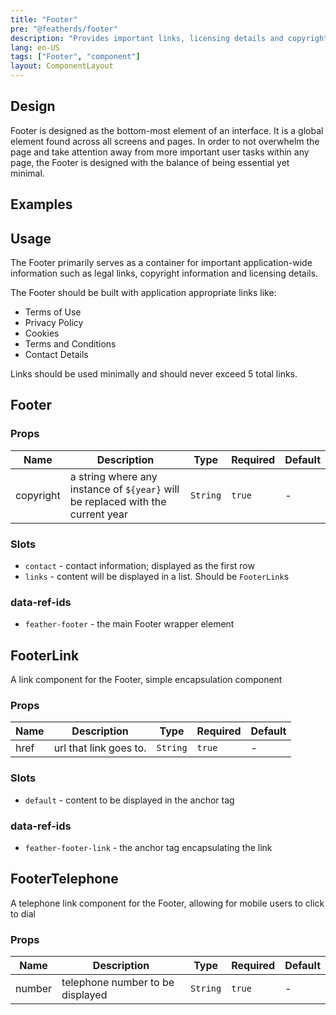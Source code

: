 ```yaml
---
title: "Footer"
pre: "@featherds/footer"
description: "Provides important links, licensing details and copyright information."
lang: en-US
tags: ["Footer", "component"]
layout: ComponentLayout
---
```


## Design

Footer is designed as the bottom-most element of an interface. It is a global element found across all screens and pages. In order to not overwhelm the page and take attention away from more important user tasks within any page, the Footer is designed with the balance of being essential yet minimal.

## Examples

<Footer-Examples />

## Usage

The Footer primarily serves as a container for important application-wide information such as legal links, copyright information and licensing details.

The Footer should be built with application appropriate links like:

* Terms of Use
* Privacy Policy
* Cookies
* Terms and Conditions
* Contact Details

Links should be used minimally and should never exceed 5 total links.

## Footer

### Props

| Name      | Description                                                                     | Type     | Required | Default |
| --------- | ------------------------------------------------------------------------------- | -------- | -------- | ------- |
| copyright | a string where any instance of `${year}` will be replaced with the current year | `String` | `true`   | -       |

### Slots

- `contact` - contact information; displayed as the first row
- `links` -  content will be displayed in a list. Should be `FooterLink`s

### data-ref-ids

- `feather-footer` - the main Footer wrapper element

## FooterLink

A link component for the Footer, simple encapsulation component

### Props

| Name | Description            | Type     | Required | Default |
| ---- | ---------------------- | -------- | -------- | ------- |
| href | url that link goes to. | `String` | `true`   | -       |

### Slots

- `default` - content to be displayed in the anchor tag

### data-ref-ids

- `feather-footer-link` - the anchor tag encapsulating the link

## FooterTelephone

A telephone link component for the Footer, allowing for mobile users to click to dial

### Props

| Name   | Description                      | Type     | Required | Default |
| ------ | -------------------------------- | -------- | -------- | ------- |
| number | telephone number to be displayed | `String` | `true`   | -       |
